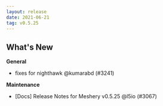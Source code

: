 ```yaml
---
layout: release
date: 2021-06-21
tag: v0.5.25
---
```


## What's New
**General**
- fixes for nighthawk @kumarabd (#3241)

**Maintenance**

- [Docs] Release Notes for Meshery v0.5.25 @l5io (#3067)
